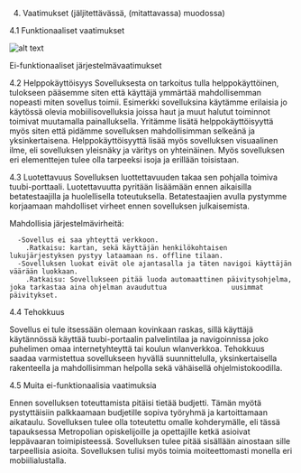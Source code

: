 4. Vaatimukset (jäljitettävässä, (mitattavassa) muodossa)

4.1 Funktionaaliset vaatimukset

![alt text](http://users.metropolia.fi/~petrihie/Funktionaaliset%20vaatimukset.jpg "Table")


Ei-funktionaaliset järjestelmävaatimukset

4.2 Helppokäyttöisyys
Sovelluksesta on tarkoitus tulla helppokäyttöinen, tulokseen pääsemme siten että käyttäjä ymmärtää mahdollisemman nopeasti miten sovellus toimii. Esimerkki sovelluksina käytämme erilaisia jo käytössä olevia mobiilisovelluksia joissa haut ja muut halutut toiminnot toimivat muutamalla painalluksella. Yritämme lisätä helppokäyttöisyyttä myös siten että pidämme sovelluksen mahdollisimman selkeänä ja yksinkertaisena. Helppokäyttöisyyttä lisää myös sovelluksen visuaalinen ilme, eli sovelluksen yleisnäky ja väritys on yhteinäinen. Myös sovelluksen eri elementtejen tulee olla tarpeeksi isoja ja erillään toisistaan.

4.3 Luotettavuus
Sovelluksen luottettavuuden takaa sen pohjalla toimiva tuubi-porttaali. Luotettavuutta pyritään lisäämään ennen aikaisilla betatestaajilla ja huolellisella toteutuksella. Betatestaajien avulla pystymme korjaamaan mahdolliset virheet ennen sovelluksen julkaisemista. 

Mahdollisia järjestelmävirheitä:
      
      -Sovellus ei saa yhteyttä verkkoon.
        .Ratkaisu: kartan, sekä käyttäjän henkilökohtaisen lukujärjestyksen pystyy lataamaan ns. offline tilaan.
      -Sovelluksen luokat eivät ole ajantasalla ja täten navigoi käyttäjän väärään luokkaan.
        .Ratkaisu: Sovellukseen pitää luoda automaattinen päivitysohjelma, joka tarkastaa aina ohjelman avauduttua                uusimmat päivitykset.

4.4 Tehokkuus

Sovellus ei tule itsessään olemaan kovinkaan raskas, sillä käyttäjä käytännössä käyttää tuubi-portaalin palvelintilaa ja navigoinnissa joko puhelimen omaa internetyhteyttä tai koulun wlanverkkoa. Tehokkuus saadaa varmistettua sovellukseen hyvällä suunnittelulla, yksinkertaisella rakenteella ja mahdollisimman helpolla sekä vähäisellä ohjelmistokoodilla. 

4.5 Muita ei-funktionaalisia vaatimuksia

Ennen sovelluksen toteuttamista pitäisi tietää budjetti. Tämän myötä pystyttäisiin palkkaamaan budjetille sopiva työryhmä ja kartoittamaan aikataulu. Sovelluksen tulee olla toteutettu omalle kohderymälle, eli tässä tapauksessa Metropolian opiskelijoille ja opettajille ketkä asioivat leppävaaran toimipisteessä. Sovelluksen tulee pitää sisällään ainostaan sille tarpeellisia asioita. Sovelluksen tulisi myös toimia moiteettomasti monella eri mobiilialustalla.
